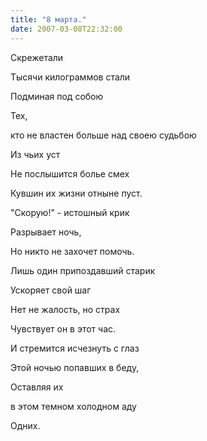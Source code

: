 ```yaml
---
title: "8 марта."
date: 2007-03-08T22:32:00
---
```


<p>Скрежетали

Тысячи килограммов стали

Подминая под собою

Тех,

кто не властен больше над своею судьбою

Из чьих уст

Не послышится болье смех

Кувшин их жизни отныне пуст.

"Скорую!" - истошный крик

Разрывает ночь,

Но никто не захочет помочь.

Лишь один припоздавший старик

Ускоряет свой шаг

Нет не жалость, но страх

Чувствует он в этот час.

И стремится исчезнуть с глаз

Этой ночью попавших в беду,

Оставляя их

в этом темном холодном аду

Одних.

</P>
